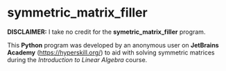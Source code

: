 # symmetric_matrix_filler

**DISCLAIMER:** I take no credit for the **symetric_matrix_filler** program.

This **Python** program was developed by an anonymous user on **JetBrains Academy** (https://hyperskill.org/) to aid with solving symmetric matrices during the *Introduction to Linear Algebra* course.
